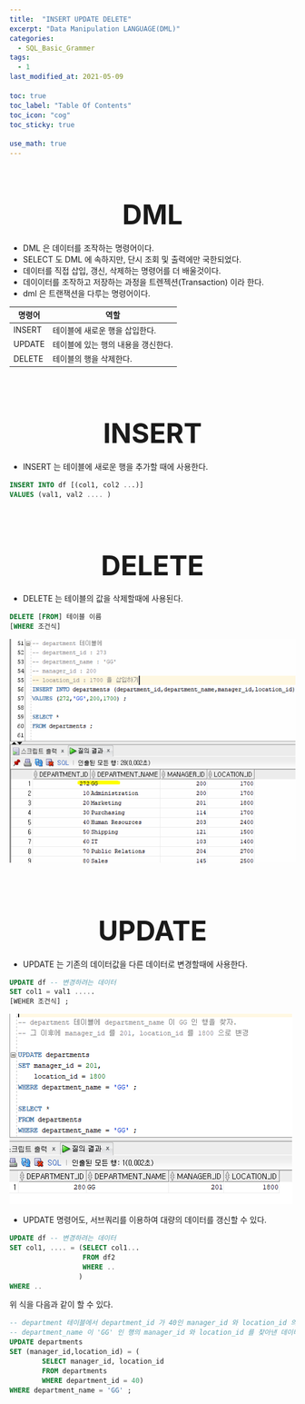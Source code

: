 ```yaml
---
title:  "INSERT UPDATE DELETE"
excerpt: "Data Manipulation LANGUAGE(DML)"
categories:
  - SQL_Basic_Grammer
tags:
  - 1
last_modified_at: 2021-05-09

toc: true
toc_label: "Table Of Contents"
toc_icon: "cog"
toc_sticky: true

use_math: true
---
```


<br>

# <center><font size="15">DML</font></center>

- DML 은 데이터를 조작하는 명령어이다. 
- SELECT 도 DML 에 속하지만, 단시 조회 및 출력에만 국한되었다.
- 데이터를 직접 삽입, 갱신, 삭제하는 명령어를 더 배울것이다.
- 데이이터를 조작하고 저장하는 과정을 트렌젝션(Transaction) 이라 한다.
- dml 은 트랜잭션을 다루는 명령어이다. 

| 명령어 | 역할                                |
| ------ | ----------------------------------- |
| INSERT | 테이블에 새로운 행을 삽입한다.      |
| UPDATE | 테이블에 있는 행의 내용을 갱신한다. |
| DELETE | 테이블의 행을 삭제한다.             |

<BR>

<BR>

# <center><font size="15">INSERT</font></center>

- INSERT 는 테이블에 새로운 행을 추가할 때에 사용한다.

```sql
INSERT INTO df [(col1, col2 ...)]
VALUES (val1, val2 .... )
```

<br>

<br>

# <center><font size="15">DELETE</font></center>

- DELETE 는 테이블의 값을 삭제할때에 사용된다.

```sql
DELETE [FROM] 테이블 이름
[WHERE 조건식]
```

![png](/assets/images/SQL_Basic/9_1.png)



<br>

<br>

# <center><font size="15">UPDATE</font></center>

- UPDATE 는 기존의 데이터값을 다른 데이터로 변경할때에 사용한다.

```sql
UPDATE df -- 변경하려는 데이터
SET col1 = val1 .....
[WEHER 조건식] ; 
```

![png](/assets/images/SQL_Basic/9_2.png)

- UPDATE 명령어도, 서브쿼리를 이용하여 대량의 데이터를 갱신할 수 있다.

```sql
UPDATE df -- 변경하려는 데이터
SET col1, .... = (SELECT col1...
                  FROM df2
                  WHERE ..
                 )
WHERE ..
```

위 식을 다음과 같이 할 수 있다.

```sql
-- department 테이블에서 department_id 가 40인 manager_id 와 location_id 의 데이터값을 찾아내고
-- department_name 이 'GG' 인 행의 manager_id 와 location_id 를 찾아낸 데이터값으로 변경
UPDATE departments
SET (manager_id,location_id) = (
        SELECT manager_id, location_id
        FROM departments
        WHERE department_id = 40) 
WHERE department_name = 'GG' ; 
```

<br>

<br>